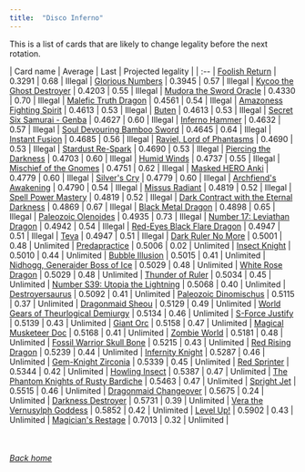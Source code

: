 ```yaml
---
title:  "Disco Inferno"
---
```


This is a list of cards that are likely to change legality before the next rotation.

| Card name | Average | Last | Projected legality |
| :-- |
[Foolish Return](https://db.ygoprodeck.com/card/?search=Foolish%20Return) | 0.3291 | 0.68 | Illegal |
[Glorious Numbers](https://db.ygoprodeck.com/card/?search=Glorious%20Numbers) | 0.3945 | 0.57 | Illegal |
[Kycoo the Ghost Destroyer](https://db.ygoprodeck.com/card/?search=Kycoo%20the%20Ghost%20Destroyer) | 0.4203 | 0.55 | Illegal |
[Mudora the Sword Oracle](https://db.ygoprodeck.com/card/?search=Mudora%20the%20Sword%20Oracle) | 0.4330 | 0.70 | Illegal |
[Malefic Truth Dragon](https://db.ygoprodeck.com/card/?search=Malefic%20Truth%20Dragon) | 0.4561 | 0.54 | Illegal |
[Amazoness Fighting Spirit](https://db.ygoprodeck.com/card/?search=Amazoness%20Fighting%20Spirit) | 0.4613 | 0.53 | Illegal |
[Buten](https://db.ygoprodeck.com/card/?search=Buten) | 0.4613 | 0.53 | Illegal |
[Secret Six Samurai - Genba](https://db.ygoprodeck.com/card/?search=Secret%20Six%20Samurai%20-%20Genba) | 0.4627 | 0.60 | Illegal |
[Inferno Hammer](https://db.ygoprodeck.com/card/?search=Inferno%20Hammer) | 0.4632 | 0.57 | Illegal |
[Soul Devouring Bamboo Sword](https://db.ygoprodeck.com/card/?search=Soul%20Devouring%20Bamboo%20Sword) | 0.4645 | 0.64 | Illegal |
[Instant Fusion](https://db.ygoprodeck.com/card/?search=Instant%20Fusion) | 0.4685 | 0.56 | Illegal |
[Raviel, Lord of Phantasms](https://db.ygoprodeck.com/card/?search=Raviel,%20Lord%20of%20Phantasms) | 0.4690 | 0.53 | Illegal |
[Stardust Re-Spark](https://db.ygoprodeck.com/card/?search=Stardust%20Re-Spark) | 0.4690 | 0.53 | Illegal |
[Piercing the Darkness](https://db.ygoprodeck.com/card/?search=Piercing%20the%20Darkness) | 0.4703 | 0.60 | Illegal |
[Humid Winds](https://db.ygoprodeck.com/card/?search=Humid%20Winds) | 0.4737 | 0.55 | Illegal |
[Mischief of the Gnomes](https://db.ygoprodeck.com/card/?search=Mischief%20of%20the%20Gnomes) | 0.4751 | 0.62 | Illegal |
[Masked HERO Anki](https://db.ygoprodeck.com/card/?search=Masked%20HERO%20Anki) | 0.4779 | 0.60 | Illegal |
[Silver's Cry](https://db.ygoprodeck.com/card/?search=Silver's%20Cry) | 0.4779 | 0.60 | Illegal |
[Archfiend's Awakening](https://db.ygoprodeck.com/card/?search=Archfiend's%20Awakening) | 0.4790 | 0.54 | Illegal |
[Missus Radiant](https://db.ygoprodeck.com/card/?search=Missus%20Radiant) | 0.4819 | 0.52 | Illegal |
[Spell Power Mastery](https://db.ygoprodeck.com/card/?search=Spell%20Power%20Mastery) | 0.4819 | 0.52 | Illegal |
[Dark Contract with the Eternal Darkness](https://db.ygoprodeck.com/card/?search=Dark%20Contract%20with%20the%20Eternal%20Darkness) | 0.4869 | 0.67 | Illegal |
[Black Metal Dragon](https://db.ygoprodeck.com/card/?search=Black%20Metal%20Dragon) | 0.4898 | 0.65 | Illegal |
[Paleozoic Olenoides](https://db.ygoprodeck.com/card/?search=Paleozoic%20Olenoides) | 0.4935 | 0.73 | Illegal |
[Number 17: Leviathan Dragon](https://db.ygoprodeck.com/card/?search=Number%2017:%20Leviathan%20Dragon) | 0.4942 | 0.54 | Illegal |
[Red-Eyes Black Flare Dragon](https://db.ygoprodeck.com/card/?search=Red-Eyes%20Black%20Flare%20Dragon) | 0.4947 | 0.51 | Illegal |
[Teva](https://db.ygoprodeck.com/card/?search=Teva) | 0.4947 | 0.51 | Illegal |
[Dark Ruler No More](https://db.ygoprodeck.com/card/?search=Dark%20Ruler%20No%20More) | 0.5001 | 0.48 | Unlimited |
[Predapractice](https://db.ygoprodeck.com/card/?search=Predapractice) | 0.5006 | 0.02 | Unlimited |
[Insect Knight](https://db.ygoprodeck.com/card/?search=Insect%20Knight) | 0.5010 | 0.44 | Unlimited |
[Bubble Illusion](https://db.ygoprodeck.com/card/?search=Bubble%20Illusion) | 0.5015 | 0.41 | Unlimited |
[Nidhogg, Generaider Boss of Ice](https://db.ygoprodeck.com/card/?search=Nidhogg,%20Generaider%20Boss%20of%20Ice) | 0.5029 | 0.48 | Unlimited |
[White Rose Dragon](https://db.ygoprodeck.com/card/?search=White%20Rose%20Dragon) | 0.5029 | 0.48 | Unlimited |
[Thunder of Ruler](https://db.ygoprodeck.com/card/?search=Thunder%20of%20Ruler) | 0.5034 | 0.45 | Unlimited |
[Number S39: Utopia the Lightning](https://db.ygoprodeck.com/card/?search=Number%20S39:%20Utopia%20the%20Lightning) | 0.5068 | 0.40 | Unlimited |
[Destroyersaurus](https://db.ygoprodeck.com/card/?search=Destroyersaurus) | 0.5092 | 0.41 | Unlimited |
[Paleozoic Dinomischus](https://db.ygoprodeck.com/card/?search=Paleozoic%20Dinomischus) | 0.5115 | 0.37 | Unlimited |
[Dragonmaid Sheou](https://db.ygoprodeck.com/card/?search=Dragonmaid%20Sheou) | 0.5129 | 0.49 | Unlimited |
[World Gears of Theurlogical Demiurgy](https://db.ygoprodeck.com/card/?search=World%20Gears%20of%20Theurlogical%20Demiurgy) | 0.5134 | 0.46 | Unlimited |
[S-Force Justify](https://db.ygoprodeck.com/card/?search=S-Force%20Justify) | 0.5139 | 0.43 | Unlimited |
[Giant Orc](https://db.ygoprodeck.com/card/?search=Giant%20Orc) | 0.5158 | 0.47 | Unlimited |
[Magical Musketeer Doc](https://db.ygoprodeck.com/card/?search=Magical%20Musketeer%20Doc) | 0.5168 | 0.41 | Unlimited |
[Zombie World](https://db.ygoprodeck.com/card/?search=Zombie%20World) | 0.5181 | 0.48 | Unlimited |
[Fossil Warrior Skull Bone](https://db.ygoprodeck.com/card/?search=Fossil%20Warrior%20Skull%20Bone) | 0.5215 | 0.43 | Unlimited |
[Red Rising Dragon](https://db.ygoprodeck.com/card/?search=Red%20Rising%20Dragon) | 0.5239 | 0.44 | Unlimited |
[Infernity Knight](https://db.ygoprodeck.com/card/?search=Infernity%20Knight) | 0.5287 | 0.46 | Unlimited |
[Gem-Knight Zirconia](https://db.ygoprodeck.com/card/?search=Gem-Knight%20Zirconia) | 0.5339 | 0.45 | Unlimited |
[Red Sprinter](https://db.ygoprodeck.com/card/?search=Red%20Sprinter) | 0.5344 | 0.42 | Unlimited |
[Howling Insect](https://db.ygoprodeck.com/card/?search=Howling%20Insect) | 0.5387 | 0.47 | Unlimited |
[The Phantom Knights of Rusty Bardiche](https://db.ygoprodeck.com/card/?search=The%20Phantom%20Knights%20of%20Rusty%20Bardiche) | 0.5463 | 0.47 | Unlimited |
[Spright Jet](https://db.ygoprodeck.com/card/?search=Spright%20Jet) | 0.5515 | 0.46 | Unlimited |
[Dragonmaid Changeover](https://db.ygoprodeck.com/card/?search=Dragonmaid%20Changeover) | 0.5675 | 0.24 | Unlimited |
[Darkness Destroyer](https://db.ygoprodeck.com/card/?search=Darkness%20Destroyer) | 0.5731 | 0.39 | Unlimited |
[Vera the Vernusylph Goddess](https://db.ygoprodeck.com/card/?search=Vera%20the%20Vernusylph%20Goddess) | 0.5852 | 0.42 | Unlimited |
[Level Up!](https://db.ygoprodeck.com/card/?search=Level%20Up!) | 0.5902 | 0.43 | Unlimited |
[Magician's Restage](https://db.ygoprodeck.com/card/?search=Magician's%20Restage) | 0.7013 | 0.32 | Unlimited |

<br>

###### [Back home](index)